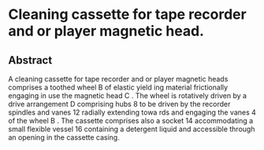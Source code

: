 # Cleaning cassette for tape recorder and or player magnetic head.

## Abstract
A cleaning cassette for tape recorder and or player magnetic heads comprises a toothed wheel B of elastic yield ing material frictionally engaging in use the magnetic head C . The wheel is rotatively driven by a drive arrangement D comprising hubs 8 to be driven by the recorder spindles and vanes 12 radially extending towa rds and engaging the vanes 4 of the wheel B . The cassette comprises also a socket 14 accommodating a small flexible vessel 16 containing a detergent liquid and accessible through an opening in the cassette casing.